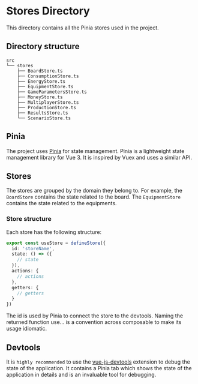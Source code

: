 # Stores Directory
This directory contains all the Pinia stores used in the project.

## Directory structure
```
src
└── stores
    ├── BoardStore.ts
    ├── ConsumptionStore.ts
    ├── EnergyStore.ts
    ├── EquipmentStore.ts
    ├── GameParametersStore.ts
    ├── MoneyStore.ts
    ├── MultiplayerStore.ts
    ├── ProductionStore.ts
    ├── ResultsStore.ts
    └── ScenarioStore.ts
```

## Pinia
The project uses [Pinia](https://pinia.vuejs.org/) for state management. Pinia is a lightweight state management library for Vue 3. It is inspired by Vuex and uses a similar API.

## Stores
The stores are grouped by the domain they belong to. For example, the `BoardStore` contains the state related to the board. The `EquipmentStore` contains the state related to the equipments.

### Store structure
Each store has the following structure:
```ts
export const useStore = defineStore({
  id: 'storeName',
  state: () => ({
    // state
  }),
  actions: {
    // actions
  },
  getters: {
    // getters
  }
})
```
The id is used by Pinia to connect the store to the devtools. Naming the returned function use... is a convention across composable to make its usage idiomatic.

## Devtools
It is `highly recommended` to use the [vue-js-devtools](https://chrome.google.com/webstore/detail/vuejs-devtools/nhdogjmejiglipccpnnnanhbledajbpd?hl=en) extension to debug the state of the application.
It contains a Pinia tab which shows the state of the application in details and is an invaluable tool for debugging.
